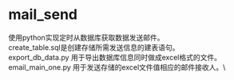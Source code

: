 # mail_send
使用python实现定时从数据库获取数据发送邮件。\
create_table.sql是创建存储所需发送信息的建表语句。\
export_db_data.py 用于导出数据库信息同时做成excel格式的文件。\
email_main_one.py 用于发送存储的excel文件值相应的邮件接收人。\
